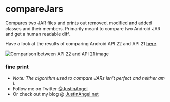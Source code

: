 # compareJars
Compares two JAR files and prints out removed, modified and added classes and their members. Primarily meant to compare two Android JAR and get a human readable diff. 

Have a look at the results of comparing Android API 22 and API 21 [here](https://github.com/JustinAngel/compareJars/blob/master/output.txt).

![Comparison between API 22 and API 21 image](http://i.imgur.com/9kggI4v.png)

### fine print
- *Note: The algorithm used to compare JARs isn't perfect and neither am I.* 
- Follow me on Twitter [@JustinAngel](http://Twitter.com/JustinAngel)
- Or check out my blog @ [JustinAngel.net](http://JustinAngel.net)
